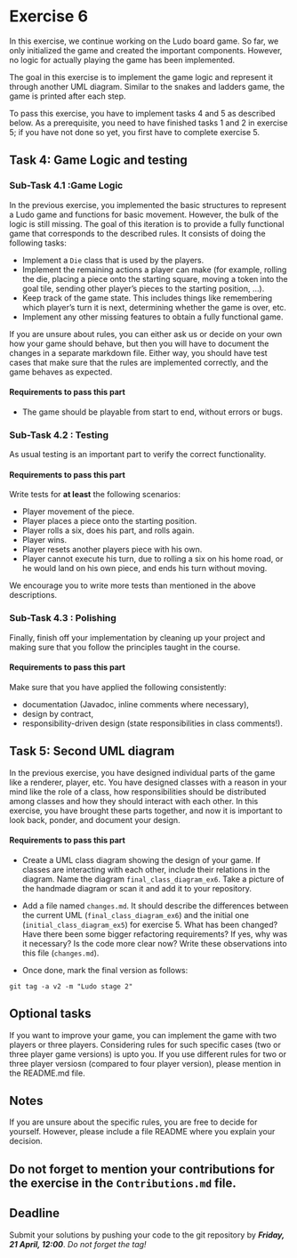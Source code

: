 # Exercise 6

In this exercise, we continue working on the Ludo board game. So far, we only initialized the game and created the 
important components. However, no logic for actually playing the game has been implemented.

The goal in this exercise is to implement the game logic and represent it through another UML diagram. 
Similar to the snakes and ladders game, the game is printed after each step.

To pass this exercise, you have to implement tasks 4 and 5 as described below. 
As a prerequisite, you need to have finished tasks 1 and 2 in exercise 5; if you have not done so yet, you first have to complete exercise 5.


## Task 4: Game Logic and testing

### Sub-Task 4.1 :Game Logic
In the previous exercise, you implemented the basic structures to represent a Ludo game and functions for basic movement. 
However, the bulk of the logic is still missing. The goal of this iteration is to provide a fully functional game that corresponds to the described rules. 
It consists of doing the following tasks:

- Implement a `Die` class that is used by the players.
- Implement the remaining actions a player can make (for example, rolling the die, placing a piece onto the starting square, moving a token into the goal tile, sending other player’s pieces to the starting position, …).
- Keep track of the game state. This includes things like remembering which player’s turn it is next, determining whether the game is over, etc.
- Implement any other missing features to obtain a fully functional game.

If you are unsure about rules, you can either ask us or decide on your own how your game should behave, but then you will have to document the changes in a separate markdown file.
Either way, you should have test cases that make sure that the rules are implemented correctly, and the game behaves as expected.

#### Requirements to pass this part
- The game should be playable from start to end, without errors or bugs.

### Sub-Task 4.2 : Testing
As usual testing is an important part to verify the correct functionality.

#### Requirements to pass this part
Write tests for  **at least** the following scenarios:
- Player movement of the piece.
- Player places a piece onto the starting position.
- Player rolls a six, does his part, and rolls again.
- Player wins.
- Player resets another players piece with his own.
- Player cannot execute his turn, due to rolling a six on his home road, or he would land on his own piece, and ends his turn without moving.

We encourage you to write more tests than mentioned in the above descriptions.

### Sub-Task 4.3 : Polishing

Finally, finish off your implementation by cleaning up your project and making
sure that you follow the principles taught in the course. 

#### Requirements to pass this part
Make sure that you have applied the following consistently:
- documentation (Javadoc, inline comments where necessary),
- design by contract,
- responsibility-driven design (state responsibilities in class comments!).

## Task 5: Second UML diagram

In the previous exercise, you have designed individual parts of the game like a renderer, player, etc. 
You have designed classes with a reason in your mind like the role of a class, how responsibilities should be 
distributed among classes and how they should interact with each other. In this exercise, you have brought these parts 
together, and now it is important to look back, ponder, and document your design.

#### Requirements to pass this part
- Create a UML class diagram showing the design of your game. If classes are interacting with each other, include their relations in the diagram.
Name the diagram  `final_class_diagram_ex6`. Take a picture of the handmade diagram or scan it and add it to your repository.

- Add a file named `changes.md`. It should describe the differences between the current UML (`final_class_diagram_ex6`) and the initial one (`initial_class_diagram_ex5`) for exercise 5. 
What has been changed? Have there been some bigger refactoring requirements? If yes, why was it necessary? Is the code more clear now? Write these observations into this file (`changes.md`).

- Once done, mark the final version as follows:

```
git tag -a v2 -m "Ludo stage 2"
```

## Optional tasks

If you want to improve your game, you can implement the game with two players or three players.
Considering rules for such specific cases (two or three player game versions) is upto you.
If you use different rules for two or three player versiosn (compared to four player version), please mention in the README.md file.

## Notes

If you are unsure about the specific rules, you are free to decide for yourself. 
However, please include a file README where you explain your decision.

## **Do not forget** to mention your contributions for the exercise in the `Contributions.md` file.

## Deadline

Submit your solutions by pushing your code to the git repository by ___Friday, 21 April, 12:00___. *Do not forget the tag!*
